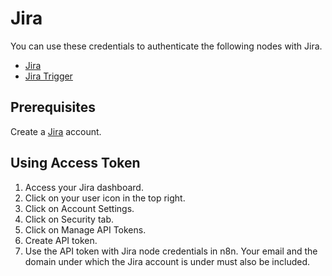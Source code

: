 # Jira

You can use these credentials to authenticate the following nodes with Jira.
- [Jira](/integrations/nodes/n8n-nodes-base.jira/)
- [Jira Trigger](/integrations/trigger-nodes/n8n-nodes-base.jiraTrigger/)

## Prerequisites

Create a [Jira](https://www.JIRA.com/) account.

## Using Access Token

1. Access your Jira dashboard.
2. Click on your user icon in the top right.
3. Click on Account Settings.
4. Click on Security tab.
5. Click on Manage API Tokens.
6. Create API token.
7. Use the API token with Jira node credentials in n8n. Your email and the domain under which the Jira account is under must also be included.
